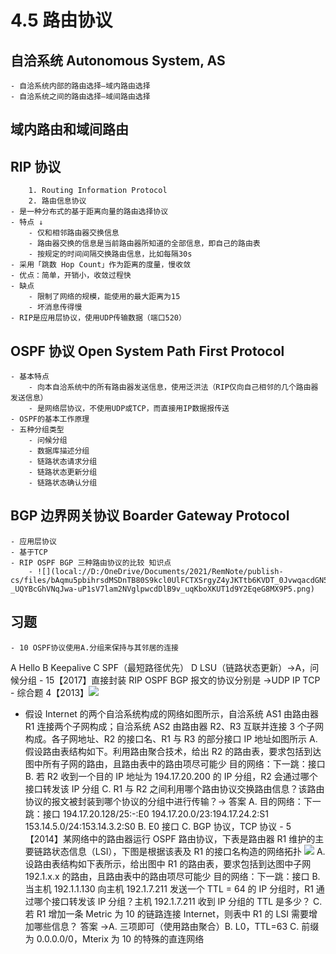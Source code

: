 # 4.5 路由协议

## 自洽系统 Autonomous System, AS

    - 自洽系统内部的路由选择―域内路由选择
    - 自洽系统之间的路由选择―域间路由选择

## 域内路由和域间路由

## RIP 协议

        1. Routing Information Protocol
        2. 路由信息协议
    - 是一种分布式的基于距离向量的路由选择协议
    - 特点 ↓
        - 仅和相邻路由器交换信息
        - 路由器交换的信息是当前路由器所知道的全部信息，即自己的路由表
        - 按规定的时间间隔交换路由信息，比如每隔30s
    - 采用「跳数 Hop Count」作为距离的度量，慢收敛
    - 优点：简单，开销小，收敛过程快
    - 缺点
        - 限制了网络的规模，能使用的最大距离为15
        - 坏消息传得慢
    - RIP是应用层协议，使用UDP传输数据（端口520）

## OSPF 协议 Open System Path First Protocol

    - 基本特点
        - 向本自洽系统中的所有路由器发送信息，使用泛洪法（RIP仅向自己相邻的几个路由器发送信息）
        - 是网络层协议，不使用UDP或TCP，而直接用IP数据报传送
    - OSPF的基本工作原理
    - 五种分组类型
        - 问候分组
        - 数据库描述分组
        - 链路状态请求分组
        - 链路状态更新分组
        - 链路状态确认分组

## BGP 边界网关协议 Boarder Gateway Protocol

    - 应用层协议
    - 基于TCP
    - RIP OSPF BGP 三种路由协议的比较 知识点
        - ![](local://D:/OneDrive/Documents/2021/RemNote/publish-cs/files/bAqmu5pbihrsdMSDnTB80S9kcl0UlFCTXSrgyZ4yJKTtb6KVDT_0JvwqacdGN5ov-_UQYBcGhVNqJwa-uP1sV7lam2NVglpwcdDlB9v_uqKboXKUT1d9Y2EqeG8MX9P5.png)

## 习题

    - 10 OSPF协议使用A.分组来保持与其邻居的连接

A Hello
B Keepalive
C SPF（最短路径优先）
D LSU（链路状态更新）→A，问候分组 - 15【2017】直接封装 RIP OSPF BGP 报文的协议分别是 →UDP IP TCP - 综合题 4【2013】![](local://D:/OneDrive/Documents/2021/RemNote/publish-cs/files/E8ZjSvY4_Yf10TwsMk_d9SQb8DDQ_Z7itV7uO4BjdBIINBDVh64Z0pjE4jI2ZIafNovDNqRkzBJ8xr7lS_ZowaW3bxk01Xv-JOdCGpb8t5gA8Y_bPMZSzCtpnmYza8Zc.png)

- 假设 Internet 的两个自洽系统构成的网络如图所示，自洽系统 AS1 由路由器 R1 连接两个子网构成；自洽系统 AS2 由路由器 R2、R3 互联并连接 3 个子网构成。各子网地址、R2 的接口名、R1 与 R3 的部分接口 IP 地址如图所示
  A. 假设路由表结构如下。利用路由聚合技术，给出 R2 的路由表，要求包括到达图中所有子网的路由，且路由表中的路由项尽可能少
  目的网络：下一跳：接口
  B. 若 R2 收到一个目的 IP 地址为 194.17.20.200 的 IP 分组，R2 会通过哪个接口转发该 IP 分组
  C. R1 与 R2 之间利用哪个路由协议交换路由信息？该路由协议的报文被封装到哪个协议的分组中进行传输？→ 答案
  A. 目的网络：下一跳：接口
  194.17.20.128/25:-:E0
  194.17.20.0/23:194.17.24.2:S1
  153.14.5.0/24:153.14.3.2:S0
  B. E0 接口
  C. BGP 协议，TCP 协议 - 5 【2014】某网络中的路由器运行 OSPF 路由协议，下表是路由器 R1 维护的主要链路状态信息（LSI），下图是根据该表及 R1 的接口名构造的网络拓扑
  ![](local://D:/OneDrive/Documents/2021/RemNote/publish-cs/files/-2EF_qqAa_cREG0FCcrTD0g1kVo1_4dbO988XNRch3CW4qeGS6oy5G9sgxKSOQcYYyDQYVoxgMIHIdmno6QN1otCicjKv4Vk8NL_bdLlQo1Cj-nSJMGVztJPKDp4PxEw.png)
  A. 设路由表结构如下表所示，给出图中 R1 的路由表，要求包括到达图中子网 192.1.x.x 的路由，且路由表中的路由项尽可能少
  目的网络：下一跳：接口
  B. 当主机 192.1.1.130 向主机 192.1.7.211 发送一个 TTL = 64 的 IP 分组时，R1 通过哪个接口转发该 IP 分组？主机 192.1.7.211 收到 IP 分组的 TTL 是多少？
  C. 若 R1 增加一条 Metric 为 10 的链路连接 Internet，则表中 R1 的 LSI 需要增加哪些信息？
  答案 →A. 三项即可（使用路由聚合）B. L0，TTL=63 C. 前缀为 0.0.0.0/0，Mterix 为 10 的特殊的直连网络
